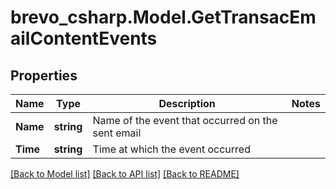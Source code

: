 # brevo_csharp.Model.GetTransacEmailContentEvents
## Properties

Name | Type | Description | Notes
------------ | ------------- | ------------- | -------------
**Name** | **string** | Name of the event that occurred on the sent email | 
**Time** | **string** | Time at which the event occurred | 

[[Back to Model list]](../README.md#documentation-for-models) [[Back to API list]](../README.md#documentation-for-api-endpoints) [[Back to README]](../README.md)


